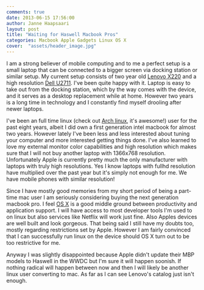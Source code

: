 ```yaml
---
comments: true
date: 2013-06-15 17:56:00
author: Janne Haapsaari
layout: post
title: "Waiting for Haswell Macbook Pros"
categories: Macbook Apple Gadgets Linux OS X
cover:  "assets/header_image.jpg"
---
```


I am a strong believer of mobile computing and to me a perfect setup is a
small laptop that can be connected to a bigger screen via docking station or
similar setup. My current setup consists of two year old
[Lenovo X220](https://en.wikipedia.org/wiki/ThinkPad_X_Series#X220) and a high
resolution
[Dell U2711](http://accessories.us.dell.com/sna/productdetail.aspx?c=us&l=en&s=bsd&cs=04&sku=224-8284).
I've been quite happy with it. Laptop is easy to take out from the docking
station, which by the way comes with the device, and it serves as a desktop
replacement while at home. However two years is a long time in technology and
I constantly find myself drooling after newer laptops.

I've been an full time linux (check out
[Arch linux](https://www.archlinux.org/), it's awesome!) user for the past
eight years, albeit I did own a first generation intel macbook for almost two
years. However lately I've been less and less interested about tuning your
computer and more interested getting things done. I've also learned to love my
external monitor color capabilities and high resolution which makes sure that
I will not buy another laptop with 1366x768 resolution. Unfortunately Apple is
currently pretty much the only manufacturer with laptops with truly high
resolutions. Yes I know laptops with fullhd resolution have multiplied over
the past year but it's simply not enough for me. We have mobile phones with
similar resolution!

Since I have mostly good memories from my short period of being a part-time
mac user I am seriously considering buying the next generation macbook pro. I
feel [OS X](https://en.wikipedia.org/wiki/OS_X) is a good middle ground
between productivity and application support. I will have access to most
developer tools I'm used to on linux but also services like Netflix will work
just fine. Also Apples devices are well built and look gorgeous. That being
said I still have my doubts too, mostly regarding restrictions set by Apple.
However I am fairly convinced that I can successfully run linux on the device
should OS X turn out to be too restrictive for me.

Anyway I was slightly disappointed because Apple didn't update their MBP
models to Haswell in the WWDC but I'm sure it will happen soonish. If nothing
radical will happen between now and then I will likely be another linux user
converting to mac. As far as I can see Lenovo's catalog just isn't enough.
